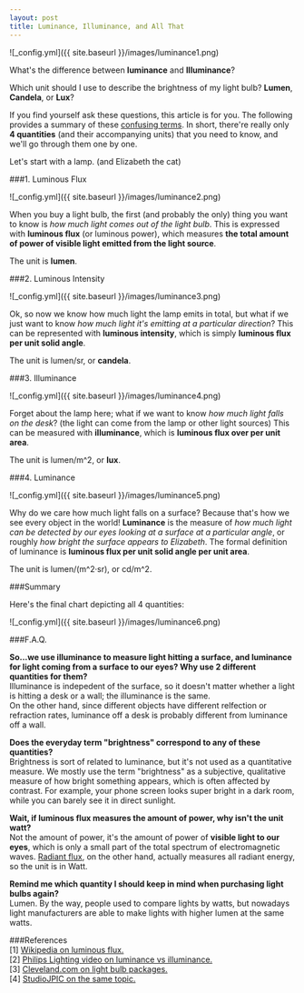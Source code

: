 ```yaml
---
layout: post
title: Luminance, Illuminance, and All That
---
```


![_config.yml]({{ site.baseurl }}/images/luminance1.png)

What's the difference between **luminance** and **Illuminance**?  

Which unit should I use to describe the brightness of my light bulb? **Lumen**, **Candela**, or **Lux**?  

If you find yourself ask these questions, this article is for you. The following provides a summary of these [confusing terms](https://en.wikipedia.org/wiki/Candela#SI_photometric_light_units). 
In short, there're really only **4 quantities** (and their accompanying units) that you need to know, and we'll go through them one by one.  

Let's start with a lamp. (and Elizabeth the cat)  

###1. Luminous Flux

![_config.yml]({{ site.baseurl }}/images/luminance2.png)

When you buy a light bulb, the first (and probably the only) thing you want to know is *how much light comes out of the light bulb*. This is expressed with **luminous flux** (or luminous power), which measures **the total amount of power of visible light emitted from the light source**.  

  
The unit is **lumen**.  

###2. Luminous Intensity

![_config.yml]({{ site.baseurl }}/images/luminance3.png)

Ok, so now we know how much light the lamp emits in total, but what if we just want to know *how much light it's emitting at a particular direction*? This can be represented with **luminous intensity**, which is simply **luminous flux per unit solid angle**.  

The unit is lumen/sr, or **candela**.  

###3. Illuminance  

![_config.yml]({{ site.baseurl }}/images/luminance4.png)

Forget about the lamp here; what if we want to know *how much light falls on the desk*? (the light can come from the lamp or other light sources) This can be measured with **illuminance**, which is **luminous flux over per unit area**.  

The unit is lumen/m^2, or **lux**.

###4. Luminance  

![_config.yml]({{ site.baseurl }}/images/luminance5.png)

Why do we care how much light falls on a surface? Because that's how we see every object in the world! **Luminance** is the measure of *how much light can be detected by our eyes looking at a surface at a particular angle*, or roughly *how bright the surface appears to Elizabeth*. The formal definition of luminance is **luminous flux per unit solid angle per unit area**.

The unit is lumen/(m^2·sr), or cd/m^2.  

###Summary

Here's the final chart depicting all 4 quantities:  

![_config.yml]({{ site.baseurl }}/images/luminance6.png)

###F.A.Q.  

**So...we use illuminance to measure light hitting a surface, and luminance for light coming from a surface to our eyes? Why use 2 different quantities for them?**  
Illuminance is indepedent of the surface, so it doesn't matter whether a light is hitting a desk or a wall; the illuminance is the same.  
On the other hand, since different objects have different relfection or refraction rates, luminance off a desk is probably different from luminance off a wall.

**Does the everyday term "brightness" correspond to any of these quantities?**  
Brightness is sort of related to luminance, but it's not used as a quantitative measure. We mostly use the term "brightness" as a subjective, qualitative measure of how bright something appears, which is often affected by contrast. For example, your phone screen looks super bright in a dark room, while you can barely see it in direct sunlight.  

**Wait, if luminous flux measures the amount of power, why isn't the unit watt?**  
Not the amount of power, it's the amount of power of **visible light to our eyes**, which is only a small part of the total spectrum of electromagnetic waves. [Radiant flux](https://en.wikipedia.org/wiki/Radiant_flux), on the other hand, actually measures all radiant energy, so the unit is in Watt.

**Remind me which quantity I should keep in mind when purchasing light bulbs again?**  
Lumen. By the way, people used to compare lights by watts, but nowadays light manufacturers are able to make lights with higher lumen at the same watts.  

###References  
[1] [Wikipedia on luminous flux.](https://www.wikiwand.com/en/Luminous_flux)  
[2] [Philips Lighting video on luminance vs illuminance.](https://www.youtube.com/watch?v=2D8wtLRGKYo)  
[3] [Cleveland.com on light bulb packages.](http://www.cleveland.com/business/index.ssf/2012/04/new_federal_label_for_househol.html)  
[4] [StudioJPIC on the same topic.](http://www.studiojpic.com/luminance-brightness-photography-word-of-the-week-2/)

